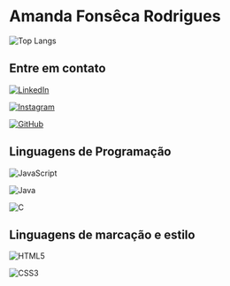 

# Amanda Fonsêca Rodrigues

![Top Langs](https://github-readme-stats-git-masterrstaa-rickstaa.vercel.app/api/top-langs/?username=Amandafonsecarodrigues&layout=compact&bg_color=000&border_color=E94D5F&title_color=E94D5F&text_color=FFF)


## Entre em contato
[![LinkedIn](https://img.shields.io/badge/LinkedIn-E94D5F?style=for-the-badge&logo=linkedin&logoColor=white)](https://www.linkedin.com/in/amanda-fonseca-b4189426b/)

[![Instagram](https://img.shields.io/badge/-Instagram-%23E4405F?style=for-the-badge&logo=instagram&logoColor=white)](https://www.instagram.com/amandafonsca/)

[![GitHub](https://img.shields.io/badge/GitHub-E94D5F?style=for-the-badge&logo=github&logoColor=white)](https://github.com/Amandafonsecarodrigues)


## Linguagens de Programação
![JavaScript](https://img.shields.io/badge/JavaScript-E94D5F?style=for-the-badge&logo=javascript&logoColor=white) 

![Java](https://img.shields.io/badge/java-%E94D5F.svg?style=for-the-badge&logo=openjdk&logoColor=white)

![C](https://img.shields.io/badge/C-E94D5F?style=for-the-badge&logo=c&logoColor=white)

## Linguagens de marcação e estilo
![HTML5](https://img.shields.io/badge/HTML5-E94D5F?style=for-the-badge&logo=html5&logoColor=white)

![CSS3](https://img.shields.io/badge/CSS3-E94D5F?style=for-the-badge&logo=css3&logoColor=white)

